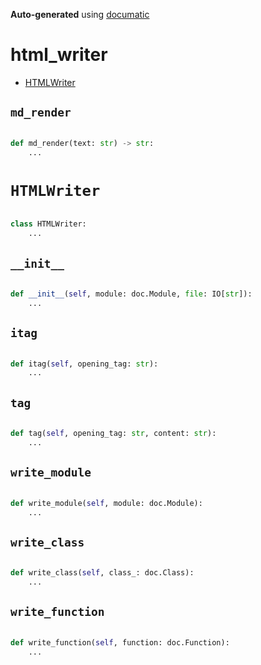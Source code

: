 **Auto-generated** using [documatic](https://github.com/aspizu/documatic)


# html_writer


 - [HTMLWriter](#HTMLWriter)



## `md_render`


```py

def md_render(text: str) -> str:
    ...
```

# `HTMLWriter`


```py

class HTMLWriter:
    ...
```

## `__init__`


```py

def __init__(self, module: doc.Module, file: IO[str]):
    ...
```

## `itag`


```py

def itag(self, opening_tag: str):
    ...
```

## `tag`


```py

def tag(self, opening_tag: str, content: str):
    ...
```

## `write_module`


```py

def write_module(self, module: doc.Module):
    ...
```

## `write_class`


```py

def write_class(self, class_: doc.Class):
    ...
```

## `write_function`


```py

def write_function(self, function: doc.Function):
    ...
```

